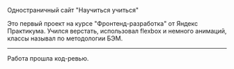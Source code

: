 Одностраничный сайт "Научиться учиться"

Это первый проект на курсе "Фронтенд-разработка" от Яндекс Практикума.
Учился верстать, использовал flexbox и немного анимаций, 
классы называл по методологии БЭМ.

----------------------------------------------------------------------
Работа прошла код-ревью.